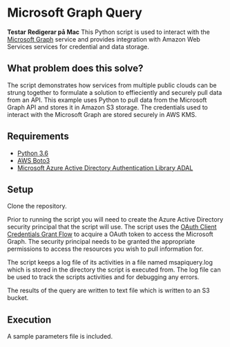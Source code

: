 # Microsoft Graph Query
**Testar**
**Redigerar på Mac**
This Python script is used to interact with the [Microsoft Graph](https://docs.microsoft.com/en-us/graph/overview) service and provides integration with Amazon Web Services services for credential and data storage.

## What problem does this solve?
The script demonstrates how services from multiple public clouds can be strung together to formulate a solution to effieciently and securely pull data from an API.  This example uses Python to pull data from the Microsoft Graph API and stores it in Amazon S3 storage.  The credentials used to interact with the Microsoft Graph are stored securely in AWS KMS.

## Requirements

* [Python 3.6](https://www.python.org/downloads/release/python-360/)
* [AWS Boto3](https://boto3.amazonaws.com/v1/documentation/api/latest/index.html?id=docs_gateway)
* [Microsoft Azure Active Directory Authentication Library ADAL](https://docs.microsoft.com/en-us/azure/active-directory/develop/active-directory-authentication-libraries)

## Setup
Clone the repository.

Prior to running the script you will need to create the Azure Active Directory security principal that the script will use.  The script uses the [OAuth Client Credentials Grant Flow](https://oauth.net/2/grant-types/client-credentials/) to acquire a OAuth token to access the Microsoft Graph.  The security principal needs to be granted the appropriate permissions to access the resources you wish to pull information for.

The script keeps a log file of its activities in a file named msapiquery.log which is stored in the directory the script is executed from.  The log file can be used to track the scripts activities and for debugging any errors.

The results of the query are written to text file which is written to an S3 bucket.

## Execution
A sample parameters file is included.
